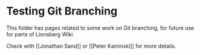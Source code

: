 # Testing Git Branching

This folder has pages related to some work on Git branching, for future use for parts of Lionsberg Wiki.

Check with [[Jonathan Sand]] or [[Peter Kaminski]] for more details.